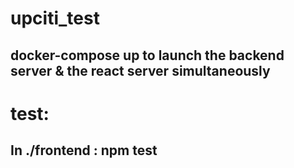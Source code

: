# upciti_test
## docker-compose up to launch the backend server & the react server simultaneously

# test:
## In ./frontend : npm test